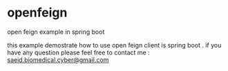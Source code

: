 # openfeign
open feign example in spring boot 

this example demostrate how to use open feign client is spring boot . 
if you have any question please feel free to contact me : saeid.biomedical.cyber@gmail.com 
